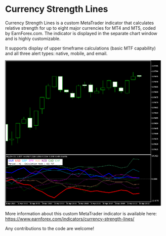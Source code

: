 # Currency Strength Lines

Currency Strength Lines is a custom MetaTrader indicator that calculates relative strength for up to eight major currencies for MT4 and MT5, coded by EarnForex.com. The indicator is displayed in the separate chart window and is highly customizable.

It supports display of upper timeframe calculations (basic MTF capability) and all three alert types: native, mobile, and email.

![Currency Strength Lines example chart for a short-term EUR/USD chart](https://github.com/EarnForex/Currency-Strength-Lines/blob/main/README_Images/currency-strength-lines-example-eurusd-short-term.png)

More information about this custom MetaTrader indicator is available here: https://www.earnforex.com/indicators/currency-strength-lines/

Any contributions to the code are welcome!
